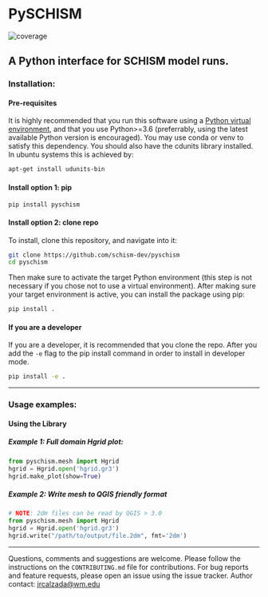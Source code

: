 # PySCHISM
![coverage](tests/coverage.svg)

## A Python interface for SCHISM model runs.

### Installation:

#### Pre-requisites
It is highly recommended that you run this software using a [Python virtual environment](https://gist.github.com/jreniel/c2dd4f2f68f9d8172355461b5337f236), and that you use Python>=3.6 (preferrably, using the latest available Python version is encouraged). You may use conda or venv to satisfy this dependency.
You should also have the cdunits library installed. In ubuntu systems this is achieved by:
```bash
apt-get install udunits-bin
```


#### Install option 1: pip
```bash
pip install pyschism
```

#### Install option 2: clone repo
To install, clone this repository, and navigate into it:
``` bash
git clone https://github.com/schism-dev/pyschism
cd pyschism
```
Then make sure to activate the target Python environment (this step is not necessary if you chose not to use a virtual environment).
After making sure your target environment is active, you can install the package using pip:

```bash
pip install .
```

#### If you are a developer
If you are a developer, it is recommended that you clone the repo.
After you add the `-e` flag to the pip install command in order to install in developer mode.

```bash
pip install -e .
```
---
### Usage examples:

#### Using the Library

##### Example 1: Full domain Hgrid plot:
``` python
from pyschism.mesh import Hgrid
hgrid = Hgrid.open('hgrid.gr3')
hgrid.make_plot(show=True)
```

##### Example 2: Write mesh to QGIS friendly format
```python
# NOTE: 2dm files can be read by QGIS > 3.0
from pyschism.mesh import Hgrid
hgrid = Hgrid.open('hgrid.gr3')
hgrid.write("/path/to/output/file.2dm", fmt='2dm')
```
---
Questions, comments and suggestions are welcome. Please follow the instructions on the `CONTRIBUTING.md` file for contributions. For bug reports and feature requests, please open an issue using the issue tracker.
Author contact: jrcalzada@wm.edu

